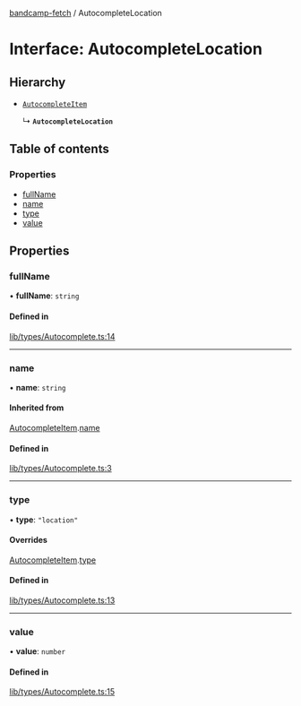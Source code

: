 [bandcamp-fetch](../README.md) / AutocompleteLocation

# Interface: AutocompleteLocation

## Hierarchy

- [`AutocompleteItem`](AutocompleteItem.md)

  ↳ **`AutocompleteLocation`**

## Table of contents

### Properties

- [fullName](AutocompleteLocation.md#fullname)
- [name](AutocompleteLocation.md#name)
- [type](AutocompleteLocation.md#type)
- [value](AutocompleteLocation.md#value)

## Properties

### fullName

• **fullName**: `string`

#### Defined in

[lib/types/Autocomplete.ts:14](https://github.com/patrickkfkan/bandcamp-fetch/blob/7bb1899/src/lib/types/Autocomplete.ts#L14)

___

### name

• **name**: `string`

#### Inherited from

[AutocompleteItem](AutocompleteItem.md).[name](AutocompleteItem.md#name)

#### Defined in

[lib/types/Autocomplete.ts:3](https://github.com/patrickkfkan/bandcamp-fetch/blob/7bb1899/src/lib/types/Autocomplete.ts#L3)

___

### type

• **type**: ``"location"``

#### Overrides

[AutocompleteItem](AutocompleteItem.md).[type](AutocompleteItem.md#type)

#### Defined in

[lib/types/Autocomplete.ts:13](https://github.com/patrickkfkan/bandcamp-fetch/blob/7bb1899/src/lib/types/Autocomplete.ts#L13)

___

### value

• **value**: `number`

#### Defined in

[lib/types/Autocomplete.ts:15](https://github.com/patrickkfkan/bandcamp-fetch/blob/7bb1899/src/lib/types/Autocomplete.ts#L15)
